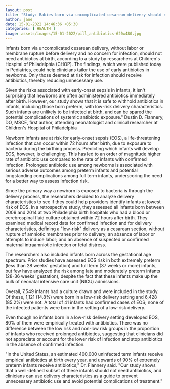 ```yaml
---
layout: post
title: "Study: Babies born via uncomplicated cesarean delivery should not need antibiotics at birth"
author: jane 
date: 15-01-2022 14:46:36 +05:30 
categories: [ HEALTH ] 
image: assets/images/15-01-2022/pill_antibiotics-620x480.jpg
---
```

Infants born via uncomplicated cesarean delivery, without labor or membrane rupture before delivery and no concern for infection, should not need antibiotics at birth, according to a study by researchers at Children's Hospital of Philadelphia (CHOP). The findings, which were published today in Pediatrics, could help clinicians tailor the use of early antibiotics in newborns. Only those deemed at risk for infection should receive antibiotics, thereby reducing unnecessary use.

Given the risks associated with early-onset sepsis in infants, it isn't surprising that newborns are often administered antibiotics immediately after birth. However, our study shows that it is safe to withhold antibiotics in infants, including those born preterm, with low-risk delivery characteristics. Such infants are unlikely to be infected at birth, and can be spared the potential complications of systemic antibiotic exposure." Dustin D. Flannery, DO, MSCE, first author, attending neonatologist and clinical researcher at Children's Hospital of Philadelphia

Newborn infants are at risk for early-onset sepsis (EOS), a life-threatening infection that can occur within 72 hours after birth, due to exposure to bacteria during the birthing process. Predicting which infants will develop EOS, however, is challenging. This has led to an order of magnitude higher rate of antibiotic use compared to the rate of infants with confirmed infection. Prolonged antibiotic use among newborns is associated with serious adverse outcomes among preterm infants and potential longstanding complications among full term infants, underscoring the need for a better way to assess infection risk.

Since the primary way a newborn is exposed to bacteria is through the delivery process, the researchers decided to analyze delivery characteristics to see if they could help providers identify infants at lowest risk of EOS. In a retrospective study, they assessed all infants born between 2009 and 2014 at two Philadelphia birth hospitals who had a blood or cerebrospinal fluid culture obtained within 72 hours after birth. They examined medical record data for confirmed infection and for delivery characteristics, defining a "low-risk" delivery as a cesarean section, without rupture of amniotic membranes prior to delivery; an absence of labor or attempts to induce labor; and an absence of suspected or confirmed maternal intraamniotic infection or fetal distress.

The researchers also included infants born across the gestational age spectrum. Prior studies have assessed EOS risk in both extremely preterm (less than 28 weeks' gestation) and full term (37 weeks or more) infants, but few have analyzed the risk among late and moderately preterm infants (28-36 weeks' gestation), despite the fact that these infants make up the bulk of neonatal intensive care unit (NICU) admissions.

Overall, 7,549 infants had a culture drawn and were included in the study. Of these, 1,121 (14.8%) were born in a low-risk delivery setting and 6,428 (85.2%) were not. A total of 41 infants had confirmed cases of EOS; none of the infected patients were born in the setting of a low-risk delivery.

Even though no infants born in a low-risk delivery setting developed EOS, 80% of them were empirically treated with antibiotics. There was no difference between the low risk and non-low risk groups in the proportion of infants who received prolonged antibiotics, suggesting that clinicians did not appreciate or account for the lower risk of infection and stop antibiotics in the absence of confirmed infection.

"In the United States, an estimated 400,000 uninfected term infants receive empirical antibiotics at birth every year, and upwards of 90% of extremely preterm infants receive antibiotics," Dr. Flannery said. "Our study shows that a well-defined subset of these infants should not need antibiotics, and clinicians can use delivery characteristics as a guide to prevent unnecessary antibiotic use and avoid potential complications of treatment."